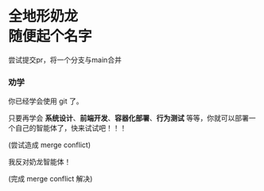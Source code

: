 # 全地形奶龙<br> 随便起个名字
尝试提交pr，将一个分支与main合并

### 劝学

你已经学会使用 git 了。

只要再学会
**系统设计**、**前端开发**、**容器化部署**、**行为测试**
等等，你就可以部署一个自己的智能体了，快来试试吧！！！

(尝试造成 merge conflict)

我反对奶龙智能体！

(完成 merge conflict 解决)